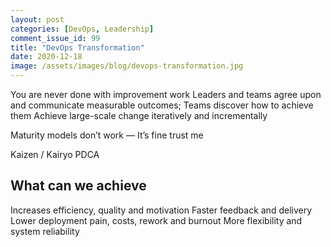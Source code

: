 ```yaml
---
layout: post
categories: [DevOps, Leadership]
comment_issue_id: 99
title: "DevOps Transformation"
date: 2020-12-18
image: /assets/images/blog/devops-transformation.jpg
---
```


You are never done with improvement work
Leaders and teams agree upon and communicate measurable outcomes; Teams discover how to achieve them
Achieve large-scale change iteratively and incrementally

Maturity models don’t work — It’s fine trust me

Kaizen / Kairyo
PDCA

## What can we achieve

Increases efficiency, quality and motivation
Faster feedback and delivery
Lower deployment pain, costs, rework and burnout
More flexibility and system reliability